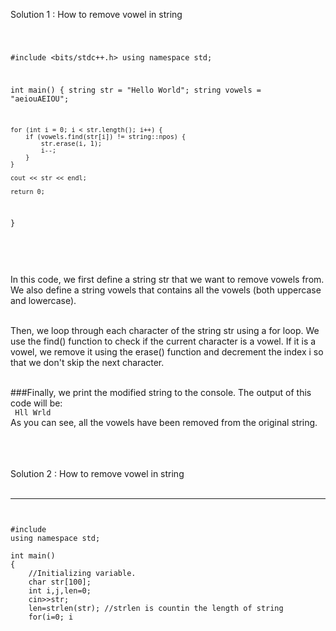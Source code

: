 Solution 1 : How to remove vowel in string

<Code language="cpp">

#include <bits/stdc++.h>
using namespace std;

int main() {
    string str = "Hello World";
    string vowels = "aeiouAEIOU";

    for (int i = 0; i < str.length(); i++) {
        if (vowels.find(str[i]) != string::npos) {
            str.erase(i, 1);
            i--;
        }
    }

    cout << str << endl;

    return 0;
}

</Code><br/>
<br/>
In this code, we first define a string str that we want to remove vowels from. We also define a string vowels that contains all the vowels (both uppercase and lowercase).<br/><br/>

Then, we loop through each character of the string str using a for loop. We use the find() function to check if the current character is a vowel. If it is a vowel, we remove it using the erase() function and decrement the index i so that we don't skip the next character.<br/><br/>

###Finally, we print the modified string to the console. The output of this code will be:<br/>
<Code language="cpp" >
Hll Wrld
</Code><br/>
As you can see, all the vowels have been removed from the original string.<br/><br/><br/><br/>


Solution 2 : How to remove vowel in string<br/><br/>

_____________________________________________

<pre><code>

#include <bits/stdc++.h>
using namespace std;

int main()
{
	//Initializing variable.
	char str[100];
	int i,j,len=0;
	cin>>str;
	len=strlen(str); //strlen is countin the length of string
	for(i=0; i<len; i++)
	{   
		// Please pute one more ( = ) between str[i] ans "a" and all

		if(str[i] = 'a' || str[i] = 'e' || str[i] = 'i' || str[i] = 'o' || str[i] = 'u' || str[i] = 'A' || str[i] = 'E' || str[i] = 'I' || str[i] = 'O' || str[i] = 'U')
		{
		    //Deleting vowels. 
			for(j=i; j<len; j++)
			{
			    //Storing string without vowels.
				str[j]=str[j+1];	
			}
		i--;
		len--;
		}
	}
	cout<<"After deleting the vowels:=  "<<str;
    
    return 0;	
}

</code></pre>
________________________________________________________________

<br/>

###Input<br/><br/>
GrowupCode<br/><br/><br/>

###Output<br/><br/>
After deleting the vowels:=  GrwpCd<br/><br/><br/>

